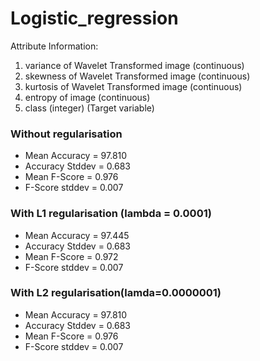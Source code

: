 # Logistic_regression
Attribute Information:
1. variance of Wavelet Transformed image (continuous)
2. skewness of Wavelet Transformed image (continuous)
3. kurtosis of Wavelet Transformed image (continuous)
4. entropy of image (continuous)
5. class (integer) (Target variable)

### Without regularisation
* Mean Accuracy = 97.810
* Accuracy Stddev = 0.683
* Mean F-Score = 0.976
* F-Score stddev = 0.007

### With L1 regularisation (lambda = 0.0001)
* Mean Accuracy = 97.445
* Accuracy Stddev = 0.683
* Mean F-Score = 0.972
* F-Score stddev = 0.007

### With L2 regularisation(lamda=0.0000001)
* Mean Accuracy = 97.810
* Accuracy Stddev = 0.683
* Mean F-Score = 0.976
* F-Score stddev = 0.007
